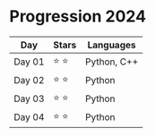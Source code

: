 # Progression 2024

| Day    | Stars         | Languages   |
| ------ | ------------- | ----------- |
| Day 01 | :star: :star: | Python, C++ |
| Day 02 | :star: :star: | Python      |
| Day 03 | :star: :star: | Python      |
| Day 04 | :star: :star: | Python      |
